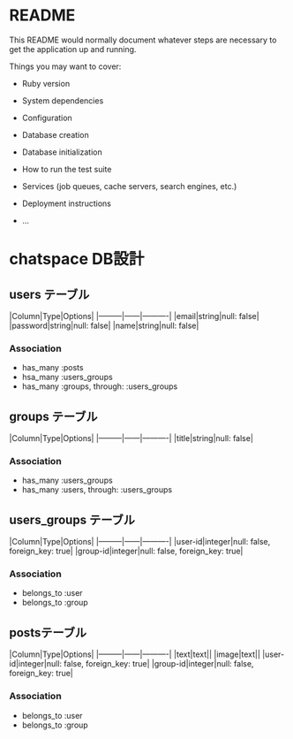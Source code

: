 # README

This README would normally document whatever steps are necessary to get the
application up and running.

Things you may want to cover:

* Ruby version

* System dependencies

* Configuration

* Database creation

* Database initialization

* How to run the test suite

* Services (job queues, cache servers, search engines, etc.)

* Deployment instructions

* ...

# chatspace DB設計
## users テーブル
|Column|Type|Options|
|———|——|———-|
|email|string|null: false|
|password|string|null: false|
|name|string|null: false|
### Association
- has_many :posts
- hsa_many :users_groups
- has_many  :groups,  through:  :users_groups

## groups テーブル
|Column|Type|Options|
|———|——|———-|
|title|string|null: false|
### Association
- has_many :users_groups
- has_many  :users,  through:  :users_groups

## users_groups テーブル
|Column|Type|Options|
|———|——|———-|
|user-id|integer|null: false, foreign_key: true|
|group-id|integer|null: false, foreign_key: true|
### Association
- belongs_to :user
- belongs_to :group

## postsテーブル
|Column|Type|Options|
|———|——|———-|
|text|text||
|image|text||
|user-id|integer|null: false, foreign_key: true|
|group-id|integer|null: false, foreign_key: true|
### Association
- belongs_to :user
- belongs_to :group